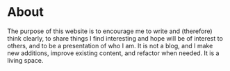 # About

The purpose of this website is to encourage me to write and (therefore) think clearly, to share things I find interesting and hope will be of interest to others, and to be a presentation of who I am. It is not a blog, and I make new additions, improve existing content, and refactor when needed. It is a living space.
